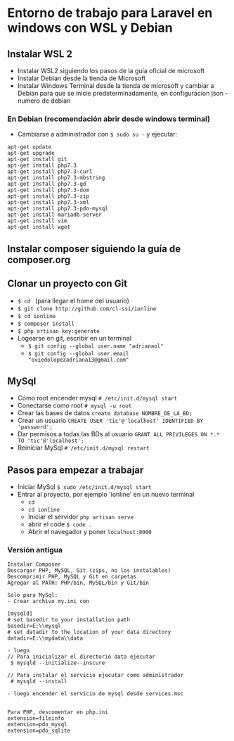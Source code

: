 # Entorno de trabajo para Laravel en windows con WSL y Debian
## Instalar WSL 2

* Instalar WSL2 siguiendo los pasos de la guía oficial de microsoft
* Instalar Debian desde la tienda de Microsoft
* Instalar Windows Terminal desde la tienda de microsoft
 y cambiar a Debian para que se inicie predeterminadamente, en configuracion json -numero de debian

### En Debian (recomendación abrir desde windows terminal) 

* Cambiarse a administrador con `$ sudo su -` y ejecutar:
```
apt-get update
apt-get upgrade
apt-get install git
apt-get install php7.3
apt-get install php7.3-curl
apt-get install php7.3-mbstring
apt-get install php7.3-gd
apt-get install php7.3-dom
apt-get install php7.3-zip
apt-get install php7.3-xml
apt-get install php7.3-pdo-mysql
apt-get install mariadb-server
apt-get install vim
apt-get install wget
```

## Instalar composer siguiendo la guía de composer.org

## Clonar un proyecto con Git
* `$ cd ` (para llegar el home del usuario)
* `$ git clone http://github.com/cl-ssi/ionline`
* `$ cd ionline`
* `$ composer install`
* `$ php artisan key:generate`
* Logearse en git, escribir en un terminal
    * `$ git config --global user.name "adrianaol"`
    * `$ git config --global user.email "oviedolopezadriana13@gmail.com"`

## MySql 
* Cómo root encender mysql `# /etc/init.d/mysql start`
* Conectarse como root `# mysql -u root`
* Crear las bases de datos `create database NOMBRE_DE_LA_BD;`
* Crear un usuario `CREATE USER 'tic'@'localhost' IDENTIFIED BY 'password';`
* Dar permisos a todas las BDs al usuario `GRANT ALL PRIVILEGES ON *.* TO 'tic'@'localhost';`
* Reiniciar MySql `# /etc/init.d/mysql restart`

## Pasos para empezar a trabajar
* Iniciar MySql `$ sudo /etc/init.d/mysql start`
* Entrar al proyecto, por ejemplo 'ionline' en un nuevo terminal
    * `cd` 
    * `cd ionline`
    * Iniciar el servidor `php artisan serve`
    * abrir el code `$ code . `
    * Abrir el navegador y poner `localhost:8000`



### Versión antigua
```
Instalar Composer
Descargar PHP, MySQL, Git (zips, no los instalables)
Descomprimir PHP, MySQL y Git en carpetas
Agregar al PATH: PHP/bin, MySQL/bin y Git/bin

Sólo para MySql:
- Crear archivo my.ini con 

[mysqld]
# set basedir to your installation path
basedir=E:\\mysql
# set datadir to the location of your data directory
datadir=E:\\mydata\\data

- luego
// Para inicializar el directorio data ejecutar 
 $ mysqld --initialize--inscure

// Para instalar el servicio ejecutar como administrador 
 # mysqld --install

- luego encender el servicio de mysql desde services.msc


Para PHP, descomentar en php.ini
extension=fileinfo
extension=pdo_mysql
extension=pdo_sqlite

```
